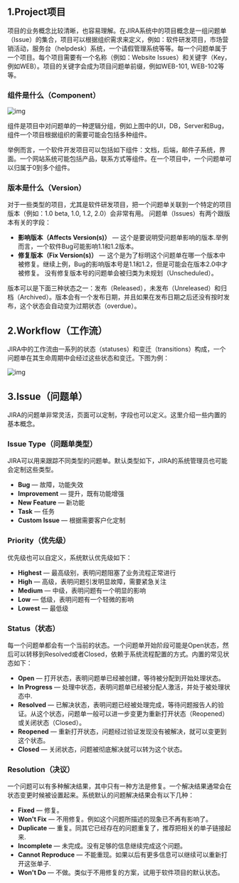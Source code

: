 ## 1.Project项目

项目的业务概念比较清晰，也容易理解。在JIRA系统中的项目概念是一组问题单（Issue）的集合，项目可以根据组织需求来定义，例如：软件研发项目，市场营销活动，服务台（helpdesk）系统，一个请假管理系统等等。每一个问题单属于一个项目。每个项目需要有一个名称（例如：Website Issues）和关键字（Key，例如WEB）。项目的关键字会成为项目问题单前缀，例如WEB-101, WEB-102等等。

### 组件是什么（Component）

![img](E:\learning\md_imgs\Jira_1.png)

组件是项目中对问题单的一种逻辑分组，例如上图中的UI，DB，Server和Bug，组件一个项目根据组织的需要可能会包括多种组件。

举例而言，一个软件开发项目可以包括如下组件：文档，后端，邮件子系统，界面。一个网站系统可能包括产品，联系方式等组件。在一个项目中，一个问题单可以归属于0到多个组件。

### 版本是什么（Version）

对于一些类型的项目，尤其是软件研发项目，把一个问题单关联到一个特定的项目版本（例如：1.0 beta, 1.0, 1.2, 2.0）会非常有用。
 问题单（Issues）有两个跟版本有关的字段：

- **影响版本（Affects Version(s)）** — 这个是要说明受问题单影响的版本.举例而言，一个软件Bug可能影响1.1和1.2版本。
- **修复版本（Fix Version(s)）** — 这个是为了标明这个问题单在哪一个版本中被修复。继续上例，Bug的影响版本号是1.1和1.2，但是可能会在版本2.0中才被修复。 没有修复版本号的问题单会被归类为未规划（Unscheduled）。

版本可以是下面三种状态之一：发布（Released），未发布（Unreleased）和归档（Archived）。版本会有一个发布日期，并且如果在发布日期之后还没有按时发布，这个状态会自动变为过期状态（overdue）。

## 2.Workflow（工作流）





JIRA中的工作流由一系列的状态（statuses）和变迁（transitions）构成，一个问题单在其生命周期中会经过这些状态和变迁。下图为例：

![img](E:\learning\md_imgs\Jira_2.png)

## 3.Issue（问题单）

JIRA的问题单非常灵活，页面可以定制，字段也可以定义。这里介绍一些内置的基本概念。

### Issue Type（问题单类型）

JIRA可以用来跟踪不同类型的问题单。默认类型如下，JIRA的系统管理员也可能会定制这些类型。

- **Bug** — 故障，功能失效
- **Improvement** — 提升，既有功能增强
- **New Feature** — 新功能
- **Task** — 任务
- **Custom Issue** — 根据需要客户化定制

### Priority（优先级）

优先级也可以自定义，系统默认优先级如下：

- **Highest** — 最高级别，表明问题阻塞了业务流程正常进行
- **High** — 高级，表明问题引发明显故障，需要紧急关注
- **Medium** — 中级，表明问题有一个明显的影响
- **Low** — 低级，表明问题有一个轻微的影响
- **Lowest** — 最低级

### Status（状态）

每一个问题单都会有一个当前的状态。一个问题单开始阶段可能是Open状态，然后可以转移到Resolved或者Closed，依赖于系统流程配置的方式。内置的常见状态如下：

- **Open** — 打开状态，表明问题单已经被创建，等待被分配到开始处理状态。
- **In Progress** — 处理中状态，表明问题单已经被分配人激活，并处于被处理状态中.
- **Resolved** — 已解决状态，表明问题已经被处理完成，等待问题报告人的验证。从这个状态，问题单一般可以进一步变更为重新打开状态（Reopened）或关闭状态（Closed）。
- **Reopened** — 重新打开状态，问题经过验证发现没有被解决，就可以变更到这个状态。
- **Closed** — 关闭状态，问题被彻底解决就可以转为这个状态。

### Resolution（决议）

一个问题可以有多种解决结果，其中只有一种方法是修复。一个解决结果通常会在状态变更时候被设置起来。系统默认的问题解决结果会有以下几种：

- **Fixed** — 修复。
- **Won't Fix** — 不用修复。例如这个问题所描述的现象已不再有影响了。
- **Duplicate** — 重复。同其它已经存在的问题重复了，推荐把相关的单子链接起来.
- **Incomplete** — 未完成。没有足够的信息继续完成这个问题。
- **Cannot Reproduce** — 不能重现。如果以后有更多信息可以继续可以重新打开这张单子.
- **Won't Do** — 不做。类似于不用修复的方案，试用于软件项目的默认状态。















































